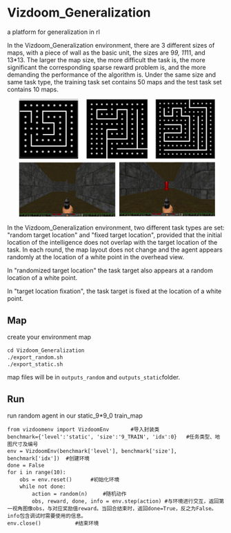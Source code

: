 # Vizdoom_Generalization

a platform for generalization in rl

In the Vizdoom_Generalization environment, there are 3 different sizes of maps, with a piece of wall as the basic unit, the sizes are 9*9, 11*11, and 13*13. The larger the map size, the more difficult the task is, the more significant the corresponding sparse reward problem is, and the more demanding the performance of the algorithm is. Under the same size and same task type, the training task set contains 50 maps and the test task set contains 10 maps.

<p align="center">
  <img width="460" src="https://github.com/clay-fang/Vizdoom_Generalization/blob/main/viz_g.png">
</p>

In the Vizdoom_Generalization environment, two different task types are set: "random target location" and "fixed target location", provided that the initial location of the intelligence does not overlap with the target location of the task.  In each round, the map layout does not change and the agent appears randomly at the location of a white point in the overhead view. 

In "randomized target location" the task target also appears at a random location of a white point. 

In "target location fixation", the task target is fixed at the location of a white point. 

## Map

create your environment map

```
cd Vizdoom_Generalization
./export_random.sh
./export_static.sh
```

 map files will be in `outputs_random`  and  `outputs_static`folder.

## Run

run random agent in our static_9*9_0 train_map

```train
from vizdoomenv import VizdoomEnv       #导入封装类   
benchmark={'level':'static', 'size':'9_TRAIN', 'idx':0}   #任务类型、地图尺寸及编号
env = VizdoomEnv(benchmark['level'], benchmark['size'], benchmark['idx'])  #创建环境
done = False
for i in range(10):
    obs = env.reset()      #初始化环境
    while not done:
        action = random(n)     #随机动作
        obs, reward, done, info = env.step(action) #与环境进行交互，返回第一视角图像obs，与对应奖励值reward。当回合结束时，返回done=True，反之为False。info包含调试时需要使用的信息。
env.close()           #结束环境
```
